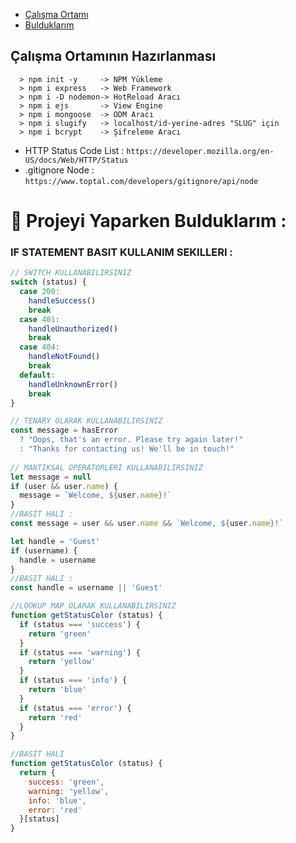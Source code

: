 * [Çalışma Ortamı](#çalışma-ortamının-hazırlanması)
* [Bulduklarım](#--projeyi-yaparken-bulduklar%C4%B1m-)
## Çalışma Ortamının Hazırlanması
~~~
  > npm init -y     -> NPM Yükleme
  > npm i express   -> Web Framework
  > npm i -D nodemon-> HotReload Aracı
  > npm i ejs       -> View Engine 
  > npm i mongoose  -> ODM Aracı
  > npm i slugify   -> localhost/id-yerine-adres "SLUG" için
  > npm i bcrypt    -> Şifreleme Aracı
~~~
- HTTP Status Code List : `https://developer.mozilla.org/en-US/docs/Web/HTTP/Status`
- .gitignore Node       : `https://www.toptal.com/developers/gitignore/api/node`

#  🧪  Projeyi Yaparken Bulduklarım : 
### IF STATEMENT BASIT KULLANIM SEKILLERI :
~~~javascript 
// SWITCH KULLANABILIRSINIZ
switch (status) {
  case 200:
    handleSuccess()
    break
  case 401:
    handleUnauthorized()
    break
  case 404:
    handleNotFound()
    break
  default:
    handleUnknownError()
    break
}

// TENARY OLARAK KULLANABILIRSINIZ 
const message = hasError
  ? "Oops, that's an error. Please try again later!"
  : "Thanks for contacting us! We'll be in touch!"
  
// MANTIKSAL OPERATORLERI KULLANABILIRSINIZ 
let message = null
if (user && user.name) {
  message = `Welcome, ${user.name}!`
}
//BASIT HALI : 
const message = user && user.name && `Welcome, ${user.name}!`

let handle = 'Guest'
if (username) {
  handle = username
}
//BASIT HALI : 
const handle = username || 'Guest'

//LOOKUP MAP OLARAK KULLANABILIRSINIZ 
function getStatusColor (status) {
  if (status === 'success') {
    return 'green'
  }
  if (status === 'warning') {
    return 'yellow'
  }
  if (status === 'info') {
    return 'blue'
  }
  if (status === 'error') {
    return 'red'
  }
}

//BASIT HALI 
function getStatusColor (status) {
  return {
    success: 'green',
    warning: 'yellow',
    info: 'blue',
    error: 'red'
  }[status]
}
~~~
